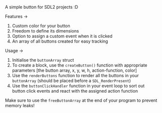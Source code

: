 A simple button for SDL2 projects :D

Features ->
1) Custom color for your button
2) Freedom to define its dimensions
3) Option to assign a custom event when it is clicked
4) An array of all buttons created for easy tracking

Usage ->
1) Initialise the ```buttonArray``` struct
2) To create a block, use the ```createButton()``` function with appropriate parameters [the button array, x, y, w, h, action-function, color]
3) Use the ```renderButtons``` function to render all the buttons in your ```buttonArray``` (should be placed before a ```SDL_RenderPresent```)
4) Use the ```buttonClickHandler``` function in your event loop to sort out button click events and react with the assigned action function

Make sure to use the ```freeButtonArray``` at the end of your program to prevent memory leaks!
